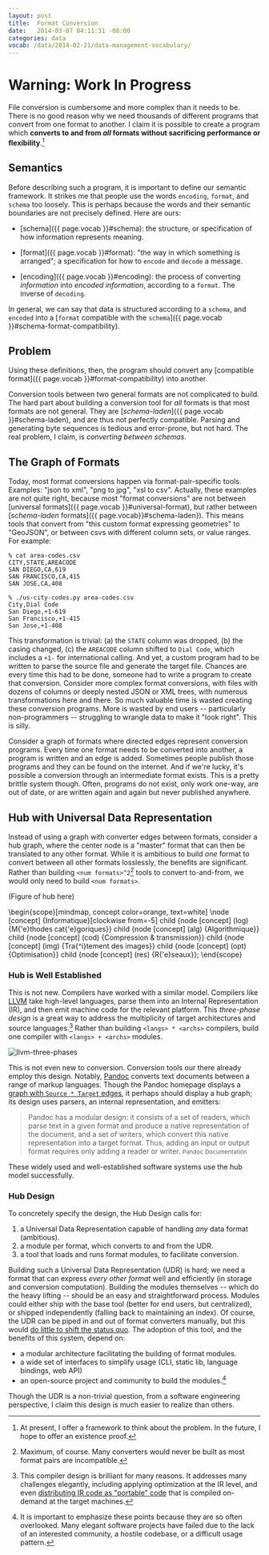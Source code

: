 ```yaml
---
layout: post
title:  Format Conversion
date:   2014-03-07 04:11:31 -08:00
categories: data
vocab: /data/2014-02-21/data-management-vocabulary/
---
```


<div class="alert alert-danger">
  <h1>Warning: Work In Progress</h1>
</div>

File conversion is cumbersome and more complex than it needs to be. There is no good reason why we need thousands of different programs that convert from one format to another. I claim it is possible to create a program which **converts to and from _all_ formats without sacrificing performance or flexibility**.[^proof]

[^proof]: At present, I offer a framework to think about the problem. In the future, I hope to offer an existence proof.

## Semantics

Before describing such a program, it is important to define our semantic framework. It strikes me that people use the words `encoding`, `format`, and `schema` too loosely. This is perhaps because the words and their semantic boundaries are not precisely defined. Here are ours:

- [schema]({{ page.vocab }}#schema): the structure, or specification of how information represents meaning.

- [format]({{ page.vocab }}#format): "the way in which something is arranged"; a specification for how to `encode` and `decode` a message.

- [encoding]({{ page.vocab }}#encoding): the process of converting _information_ into _encoded information_, according to a `format`. The inverse of `decoding`.

In general, we can say that data is structured according to a `schema`, and `encoded` into a [`format` compatible with the `schema`]({{ page.vocab }}#schema-format-compatibility).

## Problem

Using these definitions, then, the program should convert any [compatible format]({{ page.vocab }}#format-compatibility) into another.

Conversion tools between two general formats are not complicated to build. The hard part about building a conversion tool for _all_ formats is that most formats are not general. They are [_schema-laden_]({{ page.vocab }}#schema-laden), and are thus not perfectly compatible. Parsing and generating byte sequences is tedious and error-prone, but not hard. The real problem, I claim, is _converting between schemas_.

## The Graph of Formats

Today, most format conversions happen via format-pair-specific tools. Examples: "json to xml", "png to jpg", "xsl to csv". Actually, these examples are not quite right, because most "format conversions" are not between [universal  formats]({{ page.vocab }}#universal-format), but rather between [_schema-laden_ formats]({{ page.vocab}}#schema-laden}). This means tools that convert from "this custom format expressing geometries" to "GeoJSON", or between csvs with different column sets, or value ranges. For example:

```csv
% cat area-codes.csv
CITY,STATE,AREACODE
SAN DIEGO,CA,619
SAN FRANCISCO,CA,415
SAN JOSE,CA,408

% ./us-city-codes.py area-codes.csv
City,Dial Code
San Diego,+1-619
San Francisco,+1-415
San Jose,+1-408
```

This transformation is trivial: (a) the `STATE` column was dropped, (b) the casing changed, (c) the `AREACODE` column shifted to `Dial Code`, which includes a `+1-` for international calling. And yet, a custom program had to be written to parse the source file and generate the target file. Chances are every time this had to be done, someone had to write a program to create that conversion. Consider more complex format conversions, with files with dozens of columns or deeply nested JSON or XML trees, with numerous transformations here and there. So much valuable time is wasted creating these conversion programs. More is wasted by end users -- particularly non-programmers -- struggling to wrangle data to make it "look right". This is silly.

Consider a graph of formats where directed edges represent conversion programs. Every time one format needs to be converted into another, a program is written and an edge is added. Sometimes people publish those programs and they can be found on the internet. And if we're lucky, it's possible a conversion through an intermediate format exists. This is a pretty brittle system though. Often, programs do not exist, only work one-way, are out of date, or are written again and again but never published anywhere.

<!-- format graph -->

## Hub with Universal Data Representation

Instead of using a graph with converter edges between formats, consider a hub graph, where the center node is a "master" format that can then be translated to any other format. While it is ambitious to build _one_ format to convert between all other formats losslessly, the benefits are significant. Rather than building `<num formats>^2`[^num-max] tools to convert to-and-from, we would only need to build `<num formats>`.

[^num-max]: Maximum, of course. Many converters would never be built as most format pairs are incompatible.

(Figure of hub here)

\begin{scope}[mindmap, concept color=orange, text=white]
  \node [concept] {Informatique}[clockwise from=-5]
    child {node [concept] (log) {M{\'e}thodes cat{\'e}goriques}}
    child {node [concept] (alg) {Algorithmique}}
    child {node [concept] (cod) {Compression \& transmission}}
    child {node [concept] (img) {Tra{\^i}tement des images}}
    child {node [concept] (opt) {Optimisation}}
    child {node [concept] (res) {R{\'e}seaux}};
\end{scope}


### Hub is Well Established

This is not new. Compilers have worked with a similar model. Compilers like [LLVM](http://llvm.org) take high-level languages, parse them into an Internal Representation (IR), and then emit machine code for the relevant platform. This _three-phase design_ is a great way to address the multiplicity of target architectures and source languages.[^other-reasons] Rather than building `<langs> * <archs>` compilers, build one compiler with `<langs> + <archs>` modules.

![llvm-three-phases](http://jbenet.static.s3.amazonaws.com/f44a8a0/llvm-three-phase-design.png)

<!-- Figure from [the AOSA book](http://www.aosabook.org/en/llvm.html). -->

[^other-reasons]: This compiler design is brilliant for many reasons. It  addresses many challenges elegantly, including applying optimization at the IR level, and even [distributing IR code as "portable" code](http://www.chromium.org/nativeclient/pnacl/introduction-to-portable-native-client) that is compiled on-demand at the target machines.

This is not even new to conversion. Conversion tools our there already employ this design. Notably, [Pandoc](http://johnmacfarlane.net/pandoc/) converts text documents between a range of markup languages. Though the Pandoc homepage displays a [graph with `Source * Target` edges](http://johnmacfarlane.net/pandoc/diagram.png), it perhaps should display a hub graph; its design uses parsers, an internal representation, and emitters:

> Pandoc has a modular design: it consists of a set of readers, which parse text in a given format and produce a native representation of the document, and a set of writers, which convert this native representation into a target format. Thus, adding an input or output format requires only adding a reader or writer.
> <small class="align-right">Pandoc Documentation</small>

These widely used and well-established software systems use the hub model successfully.

### Hub Design

To concretely specify the design, the Hub Design calls for:

1. a Universal Data Representation capable of handling _any_ data format (ambitious).
2. a module per format, which converts to and from the UDR.
3. a tool that loads and runs format modules, to facilitate conversion.

Building such a Universal Data Representation (UDR) is hard; we need a format that can express _every other format_ well and efficiently (in storage and conversion computation). Building the modules themselves -- which do the heavy lifting -- should be an easy and straightforward process. Modules could either ship with the base tool (better for end users, but centralized), or shipped independently (falling back to maintaining an index). Of course, the UDR can be piped in and out of format converters manually, but this would [do little to shift the status quo](https://xkcd.com/927/). The adoption of this tool, and the benefits of this system, depend on:

- a modular architecture facilitating the building of format modules.
- a wide set of interfaces to simplify usage (CLI, static lib, language bindings, web API)
- an open-source project and community to build the modules.[^dev-hostility]

[^dev-hostility]: It is important to emphasize these points because they are so often overlooked. Many elegant software projects have failed due to the lack of an interested community, a hostile codebase, or a difficult usage pattern.

Though the UDR is a non-trivial question, from a software engineering perspective, I claim this design is much easier to realize than others.
